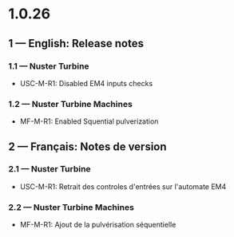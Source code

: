 # **1.0.26**

## **1 — English: Release notes**

### 1.1 — Nuster Turbine

- USC-M-R1: Disabled EM4 inputs checks

### 1.2 — Nuster Turbine Machines

- MF-M-R1: Enabled Squential pulverization

## **2 — Français: Notes de version**

### 2.1 — Nuster Turbine

- USC-M-R1: Retrait des controles d'entrées sur l'automate EM4

### 2.2 — Nuster Turbine Machines

- MF-M-R1: Ajout de la pulvérisation séquentielle
